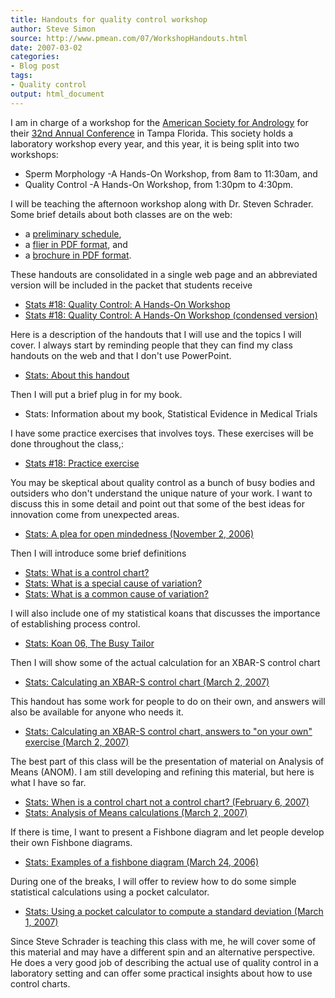 ```yaml
---
title: Handouts for quality control workshop
author: Steve Simon
source: http://www.pmean.com/07/WorkshopHandouts.html
date: 2007-03-02
categories:
- Blog post
tags:
- Quality control
output: html_document
---
```

I am in charge of a workshop for the [American Society for
Andrology](http://www.andrologysociety.com/) for their [32nd Annual
Conference](http://www.andrologysociety.com/meetings/709/default.aspx)
in Tampa Florida. This society holds a laboratory workshop every year,
and this year, it is being split into two workshops:

-   Sperm Morphology -A Hands-On Workshop, from 8am to 11:30am, and
-   Quality Control -A Hands-On Workshop, from 1:30pm to 4:30pm.

I will be teaching the afternoon workshop along with Dr. Steven
Schrader. Some brief details about both classes are on the web:

-   a [preliminary
    schedule](http://www.andrologysociety.com/meetings/709/labworkshop.aspx),
-   a [flier in PDF
    format](http://www.andrologysociety.com/meetings/709/labworkshop.pdf),
    and
-   a [brochure in PDF
    format](http://www.andrologysociety.com/meetings/709/alwbrochure.pdf).

These handouts are consolidated in a single web page and an abbreviated
version will be included in the packet that students receive

-   [Stats \#18: Quality Control: A Hands-On
    Workshop](../training/hand18.asp)
-   [Stats \#18: Quality Control: A Hands-On Workshop (condensed
    version)](../training/hand18condensed.asp)

Here is a description of the handouts that I will use and the topics I
will cover. I always start by reminding people that they can find my
class handouts on the web and that I don\'t use PowerPoint.

-   [Stats: About this handout](../training/extras/brief.htm)

Then I will put a brief plug in for my book.

-   Stats: Information about my book, Statistical Evidence in Medical
    Trials

I have some practice exercises that involves toys. These exercises will
be done throughout the class,:

-   [Stats \#18: Practice
    exercise](../training/exercises/exercises18.htm)

You may be skeptical about quality control as a bunch of busy bodies and
outsiders who don\'t understand the unique nature of your work. I want
to discuss this in some detail and point out that some of the best ideas
for innovation come from unexpected areas.

-   [Stats: A plea for open mindedness (November
    2, 2006)](http://www.pmean.com/weblog2006/OpenMindedness.asp)

Then I will introduce some brief definitions

-   [Stats: What is a control
    chart?](www.childrensmercy.org/definitions/ControlChart.htm)
-   [Stats: What is a special cause of
    variation?](www.childrensmercy.org/definitions/SpecialCause.htm)
-   [Stats: What is a common cause of
    variation?](www.childrensmercy.org/definitions/CommonCause.htm)

I will also include one of my statistical koans that discusses the
importance of establishing process control.

-   [Stats: Koan 06, The Busy Tailor](../koans/BusyTailor.asp)

Then I will show some of the actual calculation for an XBAR-S control
chart

-   [Stats: Calculating an XBAR-S control chart (March
    2, 2007)](XbarSControlChart.asp)

This handout has some work for people to do on their own, and answers
will also be available for anyone who needs it.

-   [Stats: Calculating an XBAR-S control chart, answers to \"on your
    own\" exercise (March 2, 2007)](XbarSControlChartAnswers.html)

The best part of this class will be the presentation of material on
Analysis of Means (ANOM). I am still developing and refining this
material, but here is what I have so far.

-   [Stats: When is a control chart not a control chart? (February
    6, 2007)](AnomExample.html)
-   [Stats: Analysis of Means calculations (March
    2, 2007)](AnomCalculations.html)

If there is time, I want to present a Fishbone diagram and let people
develop their own Fishbone diagrams.

-   [Stats: Examples of a fishbone diagram (March
    24, 2006)](http://www.pmean.com/weblog2006/FishboneDiagram.asp)

During one of the breaks, I will offer to review how to do some simple
statistical calculations using a pocket calculator.

-   [Stats: Using a pocket calculator to compute a standard deviation
    (March 1, 2007)](PocketCalculator.asp)

Since Steve Schrader is teaching this class with me, he will cover some
of this material and may have a different spin and an alternative
perspective. He does a very good job of describing the actual use of
quality control in a laboratory setting and can offer some practical
insights about how to use control charts.
